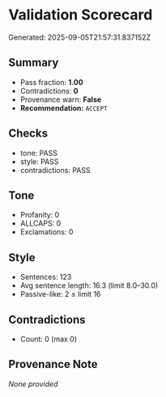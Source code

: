 # Validation Scorecard
Generated: 2025-09-05T21:57:31.837152Z

## Summary
- Pass fraction: **1.00**  
- Contradictions: **0**  
- Provenance warn: **False**  
- **Recommendation:** `ACCEPT`

## Checks
- tone: PASS
- style: PASS
- contradictions: PASS

## Tone
- Profanity: 0  
- ALLCAPS: 0  
- Exclamations: 0

## Style
- Sentences: 123  
- Avg sentence length: 16.3 (limit 8.0–30.0)  
- Passive-like: 2 ≤ limit 16

## Contradictions
- Count: 0 (max 0)

## Provenance Note
_None provided_
